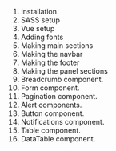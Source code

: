 1. Installation
2. SASS setup
2. Vue setup
3. Adding fonts
4. Making main sections
5. Making the navbar
6. Making the footer
7. Making the panel sections
8. Breadcrumb component.
9. Form component.
10. Pagination component.
11. Alert components.
12. Button component.
13. Notifications component.
14. Table component.
15. DataTable component.
